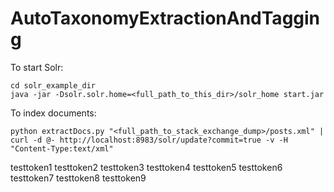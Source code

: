 AutoTaxonomyExtractionAndTagging
================================


To start Solr:

    cd solr_example_dir
    java -jar -Dsolr.solr.home=<full_path_to_this_dir>/solr_home start.jar


To index documents:

    python extractDocs.py "<full_path_to_stack_exchange_dump>/posts.xml" | curl -d @- http://localhost:8983/solr/update?commit=true -v -H "Content-Type:text/xml"

testtoken1
testtoken2
testtoken3
testtoken4
testtoken5
testtoken6
testtoken7
testtoken8
testtoken9

